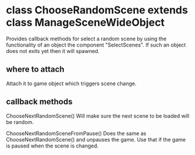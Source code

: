 # class ChooseRandomScene extends class ManageSceneWideObject

Provides callback methods for select a random scene by using the functionality of an object the component "SelectScenes". If such an object does not exits yet then it will spawned.

## where to attach

Attach it to game object which triggers scene change.

## callback methods

ChooseNextRandomScene()
Will make sure the next scene to be loaded will be random.

ChooseNextRandomSceneFromPause()
Does the same as ChooseNextRandomScene() and unpauses the game.
Use that if the game is paused when the scene is changed.